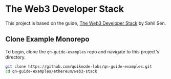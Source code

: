 # The Web3 Developer Stack

This project is based on the guide, [The Web3 Developer Stack](https://www.quicknode.com/guides/web3-sdks/the-web3-developer-stack) by Sahil Sen.

## Clone Example Monorepo

To begin, clone the `qn-guide-examples` repo and navigate to this project's directory.

```bash
git clone https://github.com/quiknode-labs/qn-guide-examples.git
cd qn-guide-examples/ethereum/web3-stack
```